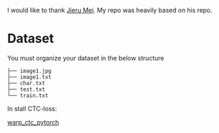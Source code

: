 I would like to thank [Jieru Mei](https://github.com/meijieru/crnn.pytorch). My repo was heavily based on his repo.



# Dataset
You must organize your dataset in the below structure
```
├── image1.jpg
├── image1.txt
├── char.txt
├── test.txt
└── train.txt
```
In stall CTC-loss:  

[warp_ctc_pytorch](https://github.com/tienln4/baidu_ctc_loss)